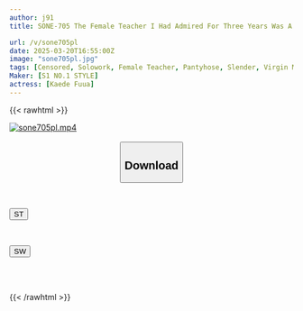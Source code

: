 ```yaml
---
author: j91
title: SONE-705 The Female Teacher I Had Admired For Three Years Was A Fellow Virgin Who Was Instantly Seduced By My Best Friend's Insatiable Cock. Kaede Fua

url: /v/sone705pl
date: 2025-03-20T16:55:00Z
image: "sone705pl.jpg"
tags: [Censored, Solowork, Female Teacher, Pantyhose, Slender, Virgin Man, Cuckold, Acme · Orgasm]
Maker: [S1 NO.1 STYLE]
actress: [Kaede Fuua]
---
```



{{< rawhtml >}}

<div class="video" data-videoid="KyApwld2w9t0OlP">
    <a href="javascript:;">
        <img src="/v/sone705pl/sone705pl.jpg" width="WIDTH" height="HEIGHT" alt="sone705pl.mp4" loading="lazy">
    </a>
</div>

<script type="text/javascript" src="https://j91.asia/asset/on-demand-st.js"></script>

<br>
  <link rel="stylesheet" href="https://j91.asia/asset/bs5.css">
  
  <center>
  <button class="btn btn-primary" type="button" data-bs-toggle="collapse" data-bs-target=".multi-collapse" aria-expanded="false" aria-controls="multiCollapseExample1 multiCollapseExample2"><h2>Download</h2></button></center>
</p>
<div class="row">
  <div class="col">
    <div class="collapse multi-collapse" id="multiCollapseExample1">
      <div class="card card-body">
	      	      <br>
<div class="buttons">  
<p><a href="/v/sone705pl/st.html" target="_blank"><button class="btn-hover color-3"><i class="fa fa-download"></i> ST</button></a></p></div>
    </div>
  </div>
</div>
  <div class="col">
    <div class="collapse multi-collapse" id="multiCollapseExample2">
      <div class="card card-body">
	      <br>
<div class="buttons">
<p><a href="/v/sone705pl/sw.html" target="_blank"><button class="btn-hover color-2"><i class="fa fa-download"></i> SW</button></a></p></div>
<br><br>
      </div>
    </div>
  </div>
</div>

{{< /rawhtml >}}